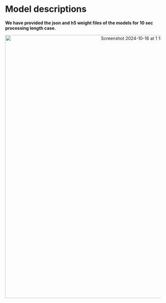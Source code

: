 # Model descriptions

**We have provided the json and h5 weight files of the models for 10 sec processing length case.**

<p align="center">
<img width="850" alt="Screenshot 2024-10-16 at 1 13 20 PM" src="https://github.com/user-attachments/assets/a7ef9182-5fa8-44bc-bc26-bba30b4d677b">
</p>
